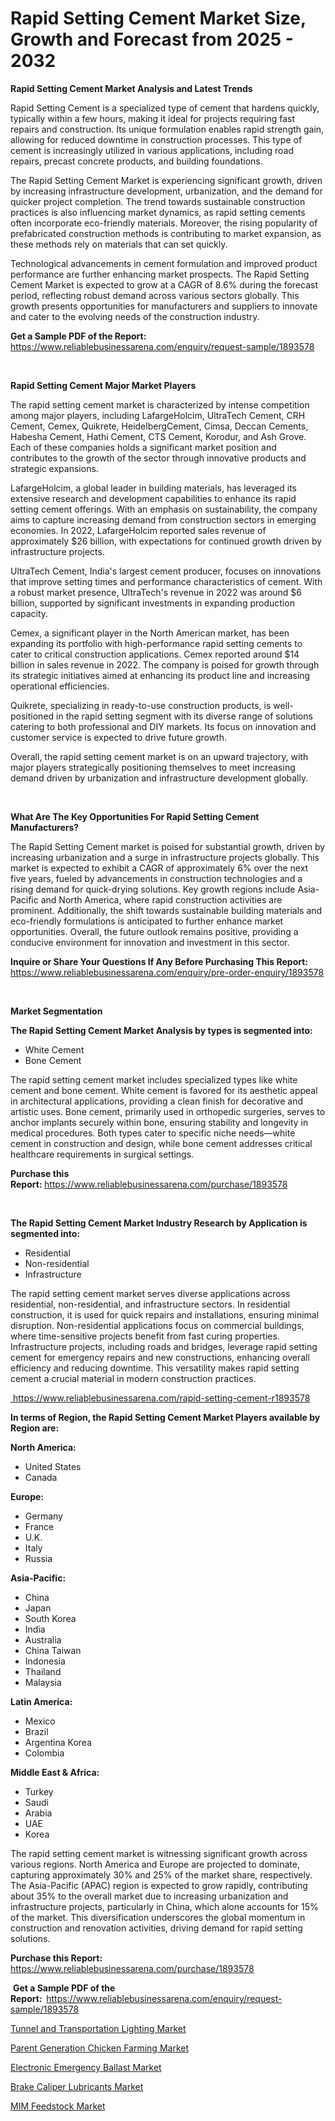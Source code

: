<p><h1>Rapid Setting Cement Market Size, Growth and Forecast from 2025 - 2032</h1></p><p><strong>Rapid Setting Cement Market Analysis and Latest Trends</strong></p>
<p><p>Rapid Setting Cement is a specialized type of cement that hardens quickly, typically within a few hours, making it ideal for projects requiring fast repairs and construction. Its unique formulation enables rapid strength gain, allowing for reduced downtime in construction processes. This type of cement is increasingly utilized in various applications, including road repairs, precast concrete products, and building foundations.</p><p>The Rapid Setting Cement Market is experiencing significant growth, driven by increasing infrastructure development, urbanization, and the demand for quicker project completion. The trend towards sustainable construction practices is also influencing market dynamics, as rapid setting cements often incorporate eco-friendly materials. Moreover, the rising popularity of prefabricated construction methods is contributing to market expansion, as these methods rely on materials that can set quickly.</p><p>Technological advancements in cement formulation and improved product performance are further enhancing market prospects. The Rapid Setting Cement Market is expected to grow at a CAGR of 8.6% during the forecast period, reflecting robust demand across various sectors globally. This growth presents opportunities for manufacturers and suppliers to innovate and cater to the evolving needs of the construction industry.</p></p>
<p><strong>Get a Sample PDF of the Report:&nbsp;</strong> <a href="https://www.reliablebusinessarena.com/enquiry/request-sample/1893578?utm_campaign=2039&utm_medium=2&utm_source=Github&utm_content=ia&utm_term=31012025&utm_id=rapid-setting-cement">https://www.reliablebusinessarena.com/enquiry/request-sample/1893578</a></p>
<p>&nbsp;</p>
<p><strong>Rapid Setting Cement Major Market Players</strong></p>
<p><p>The rapid setting cement market is characterized by intense competition among major players, including LafargeHolcim, UltraTech Cement, CRH Cement, Cemex, Quikrete, HeidelbergCement, Cimsa, Deccan Cements, Habesha Cement, Hathi Cement, CTS Cement, Korodur, and Ash Grove. Each of these companies holds a significant market position and contributes to the growth of the sector through innovative products and strategic expansions.</p><p>LafargeHolcim, a global leader in building materials, has leveraged its extensive research and development capabilities to enhance its rapid setting cement offerings. With an emphasis on sustainability, the company aims to capture increasing demand from construction sectors in emerging economies. In 2022, LafargeHolcim reported sales revenue of approximately $26 billion, with expectations for continued growth driven by infrastructure projects.</p><p>UltraTech Cement, India's largest cement producer, focuses on innovations that improve setting times and performance characteristics of cement. With a robust market presence, UltraTech's revenue in 2022 was around $6 billion, supported by significant investments in expanding production capacity.</p><p>Cemex, a significant player in the North American market, has been expanding its portfolio with high-performance rapid setting cements to cater to critical construction applications. Cemex reported around $14 billion in sales revenue in 2022. The company is poised for growth through its strategic initiatives aimed at enhancing its product line and increasing operational efficiencies.</p><p>Quikrete, specializing in ready-to-use construction products, is well-positioned in the rapid setting segment with its diverse range of solutions catering to both professional and DIY markets. Its focus on innovation and customer service is expected to drive future growth.</p><p>Overall, the rapid setting cement market is on an upward trajectory, with major players strategically positioning themselves to meet increasing demand driven by urbanization and infrastructure development globally.</p></p>
<p>&nbsp;</p>
<p><strong>What Are The Key Opportunities For Rapid Setting Cement Manufacturers?</strong></p>
<p><p>The Rapid Setting Cement market is poised for substantial growth, driven by increasing urbanization and a surge in infrastructure projects globally. This market is expected to exhibit a CAGR of approximately 6% over the next five years, fueled by advancements in construction technologies and a rising demand for quick-drying solutions. Key growth regions include Asia-Pacific and North America, where rapid construction activities are prominent. Additionally, the shift towards sustainable building materials and eco-friendly formulations is anticipated to further enhance market opportunities. Overall, the future outlook remains positive, providing a conducive environment for innovation and investment in this sector.</p></p>
<p><strong>Inquire or Share Your Questions If Any Before Purchasing This Report:</strong> <a href="https://www.reliablebusinessarena.com/enquiry/pre-order-enquiry/1893578?utm_campaign=2039&utm_medium=2&utm_source=Github&utm_content=ia&utm_term=31012025&utm_id=rapid-setting-cement">https://www.reliablebusinessarena.com/enquiry/pre-order-enquiry/1893578</a></p>
<p>&nbsp;</p>
<p><strong>Market Segmentation</strong></p>
<p><strong>The Rapid Setting Cement Market Analysis by types is segmented into:</strong></p>
<p><ul><li>White Cement</li><li>Bone Cement</li></ul></p>
<p><p>The rapid setting cement market includes specialized types like white cement and bone cement. White cement is favored for its aesthetic appeal in architectural applications, providing a clean finish for decorative and artistic uses. Bone cement, primarily used in orthopedic surgeries, serves to anchor implants securely within bone, ensuring stability and longevity in medical procedures. Both types cater to specific niche needs—white cement in construction and design, while bone cement addresses critical healthcare requirements in surgical settings.</p></p>
<p><strong>Purchase this Report:&nbsp;</strong><a href="https://www.reliablebusinessarena.com/purchase/1893578?utm_campaign=2039&utm_medium=2&utm_source=Github&utm_content=ia&utm_term=31012025&utm_id=rapid-setting-cement">https://www.reliablebusinessarena.com/purchase/1893578</a></p>
<p>&nbsp;</p>
<p><strong>The Rapid Setting Cement Market Industry Research by Application is segmented into:</strong></p>
<p><ul><li>Residential</li><li>Non-residential</li><li>Infrastructure</li></ul></p>
<p><p>The rapid setting cement market serves diverse applications across residential, non-residential, and infrastructure sectors. In residential construction, it is used for quick repairs and installations, ensuring minimal disruption. Non-residential applications focus on commercial buildings, where time-sensitive projects benefit from fast curing properties. Infrastructure projects, including roads and bridges, leverage rapid setting cement for emergency repairs and new constructions, enhancing overall efficiency and reducing downtime. This versatility makes rapid setting cement a crucial material in modern construction practices.</p></p>
<p><a href="https://www.reliablebusinessarena.com/rapid-setting-cement-r1893578?utm_campaign=2039&utm_medium=2&utm_source=Github&utm_content=ia&utm_term=31012025&utm_id=rapid-setting-cement">&nbsp;https://www.reliablebusinessarena.com/rapid-setting-cement-r1893578</a></p>
<p><strong>In terms of Region, the Rapid Setting Cement Market Players available by Region are:</strong></p>
<p>
    <p> <strong> North America: </strong>
        <ul>
            <li>United States</li>
            <li>Canada</li>
        </ul>
        </p> 
    <p> <strong> Europe: </strong>
        <ul>
            <li>Germany</li>
            <li>France</li>
            <li>U.K.</li>
            <li>Italy</li>
            <li>Russia</li>
        </ul>
        </p> 
    <p> <strong> Asia-Pacific: </strong>
        <ul>
            <li>China</li>
            <li>Japan</li>
            <li>South Korea</li>
            <li>India</li>
            <li>Australia</li>
            <li>China Taiwan</li>
            <li>Indonesia</li>
            <li>Thailand</li>
            <li>Malaysia</li>
        </ul>
        </p> 
    <p> <strong> Latin America: </strong>
        <ul>
            <li>Mexico</li>
            <li>Brazil</li>
            <li>Argentina Korea</li>
            <li>Colombia</li>
        </ul>
        </p> 
    <p> <strong> Middle East & Africa: </strong>
        <ul>
            <li>Turkey</li>
            <li>Saudi</li>
            <li>Arabia</li>
            <li>UAE</li>
            <li>Korea</li>
        </ul>
    </p>
    </p>
<p><p>The rapid setting cement market is witnessing significant growth across various regions. North America and Europe are projected to dominate, capturing approximately 30% and 25% of the market share, respectively. The Asia-Pacific (APAC) region is expected to grow rapidly, contributing about 35% to the overall market due to increasing urbanization and infrastructure projects, particularly in China, which alone accounts for 15% of the market. This diversification underscores the global momentum in construction and renovation activities, driving demand for rapid setting solutions.</p></p>
<p><strong>Purchase this Report: </strong><a href="https://www.reliablebusinessarena.com/purchase/1893578?utm_campaign=2039&utm_medium=2&utm_source=Github&utm_content=ia&utm_term=31012025&utm_id=rapid-setting-cement">https://www.reliablebusinessarena.com/purchase/1893578</a></p>
<p>&nbsp;<strong>Get a Sample PDF of the Report:&nbsp;&nbsp;</strong><a href="https://www.reliablebusinessarena.com/enquiry/request-sample/1893578?utm_campaign=2039&utm_medium=2&utm_source=Github&utm_content=ia&utm_term=31012025&utm_id=rapid-setting-cement">https://www.reliablebusinessarena.com/enquiry/request-sample/1893578</a></p>
<p><strong></strong></p>
<p><p><a href="https://www.linkedin.com/pulse/technological-insights-growth-trends-tunnel-transportation-9d13e?utm_campaign=2039&utm_medium=2&utm_source=Github&utm_content=ia&utm_term=31012025&utm_id=rapid-setting-cement">Tunnel and Transportation Lighting Market</a></p><p><a href="https://www.linkedin.com/pulse/parent-generation-chicken-farming-market-trend-expected-84flc?utm_campaign=2039&utm_medium=2&utm_source=Github&utm_content=ia&utm_term=31012025&utm_id=rapid-setting-cement">Parent Generation Chicken Farming Market</a></p><p><a href="https://www.linkedin.com/pulse/exploring-electronic-emergency-ballast-market-dynamics-projected-3bzfe?utm_campaign=2039&utm_medium=2&utm_source=Github&utm_content=ia&utm_term=31012025&utm_id=rapid-setting-cement">Electronic Emergency Ballast Market</a></p><p><a href="https://www.linkedin.com/pulse/brake-caliper-lubricants-market-study-forecasted-cagr-99-0khjc?utm_campaign=2039&utm_medium=2&utm_source=Github&utm_content=ia&utm_term=31012025&utm_id=rapid-setting-cement">Brake Caliper Lubricants Market</a></p><p><a href="https://github.com/SamiaChowdhury801/Market-Research-Report-List-1/blob/main/mim-feedstock-market.md?utm_campaign=2039&utm_medium=2&utm_source=Github&utm_content=ia&utm_term=31012025&utm_id=rapid-setting-cement">MIM Feedstock Market</a></p></p>